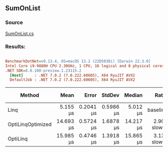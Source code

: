 ﻿## SumOnList

### Source
[SumOnList.cs](../../src/StructLinq.Benchmark/SumOnList.cs)

### Results:
``` ini

BenchmarkDotNet=v0.13.4, OS=macOS 13.2 (22D5038i) [Darwin 22.3.0]
Intel Core i9-9880H CPU 2.30GHz, 1 CPU, 16 logical and 8 physical cores
.NET SDK=8.0.100-preview.1.23115.2
  [Host]     : .NET 7.0.2 (7.0.222.60605), X64 RyuJIT AVX2
  DefaultJob : .NET 7.0.2 (7.0.222.60605), X64 RyuJIT AVX2


```
|            Method |      Mean |     Error |    StdDev |    Median |        Ratio | RatioSD | Allocated | Alloc Ratio |
|------------------ |----------:|----------:|----------:|----------:|-------------:|--------:|----------:|------------:|
|              Linq |  5.155 μs | 0.2041 μs | 0.5986 μs |  5.012 μs |     baseline |         |         - |          NA |
| OptiLinqOptimized | 14.693 μs | 0.5724 μs | 1.6878 μs | 14.217 μs | 2.90x slower |   0.51x |         - |          NA |
|          OptiLinq | 15.985 μs | 0.4746 μs | 1.3918 μs | 15.865 μs | 3.13x slower |   0.40x |      24 B |          NA |
